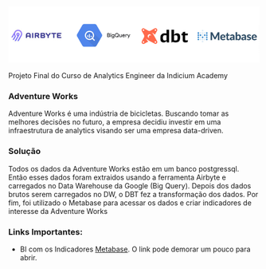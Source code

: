 ![alt text](https://github.com/felipedeavila5/adventure-works/blob/master/images/stack.png?raw=true)


Projeto Final do Curso de Analytics Engineer da Indicium Academy 
### Adventure Works

Adventure Works é uma indústria de bicicletas. Buscando tomar as
melhores decisões no futuro, a empresa decidiu investir em uma infraestrutura
de analytics visando ser uma empresa data-driven. 


### Solução
Todos os dados da Adventure Works estão em um banco postgressql. 
Então esses dados foram extraidos usando a ferramenta Airbyte
e carregados no Data Warehouse da Google (Big Query). Depois 
dos dados brutos  serem carregados no DW, o DBT fez a
transformação dos dados.  Por fim, foi utilizado o 
Metabase para acessar os dados e criar indicadores de interesse
da Adventure Works


### Links Importantes:

- BI com os Indicadores [Metabase](https://project-adventure-works.herokuapp.com/public/dashboard/f0944f0a-3b96-491f-b62e-a5097add909e). O link pode demorar um pouco para abrir.

